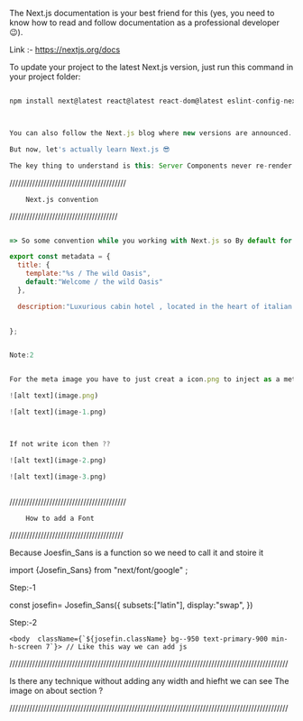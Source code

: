 The Next.js documentation is your best friend for this (yes, you need to know how to read and follow documentation as a professional developer 😉).

Link :- https://nextjs.org/docs

To update your project to the latest Next.js version, just run this command in your project folder:

```Next.js Update 

npm install next@latest react@latest react-dom@latest eslint-config-next@latest



You can also follow the Next.js blog where new versions are announced.

But now, let's actually learn Next.js 😎
```



```javascript 
The key thing to understand is this: Server Components never re-render. They run once on the server to generate the UI. The rendered value is sent to the client and locked in place. As far as React is concerned, this output is immutable, and will never change.*

```

/////////////////////////////////////////

        Next.js convention 

//////////////////////////////////////

```javascript

=> So some convention while you working with Next.js so By default for header and meta section you no need to write any extra line of code just add the metatag in the page layout section 

export const metadata = {
  title: {
    template:"%s / The wild Oasis",
    default:"Welcome / the wild Oasis"
  },

  description:"Luxurious cabin hotel , located in the heart of italian Dolomites meets surrounded by beautiful mountains and dark forest ",
  

};


Note:2


For the meta image you have to just creat a icon.png to inject as a metadata

![alt text](image.png)

![alt text](image-1.png)



If not write icon then ??

![alt text](image-2.png)

![alt text](image-3.png)



```




/////////////////////////////////////////

        How to add a Font 

////////////////////////////////////////

Because Joesfin_Sans is a function so we need to call it and stoire it 


import {Josefin_Sans} from "next/font/google" ;

Step:-1 

const josefin= Josefin_Sans({
   subsets:["latin"],
   display:"swap",
})


Step:-2

    <body  className={`${josefin.className} bg--950 text-primary-900 min-h-screen 7`}> // Like this way we can add js 

    









//////////////////////////////////////////////////////////////////////////////////////////////////

 Is there any technique without adding any width and hiefht we can see The image on about section ?


//////////////////////////////////////////////////////////////////////////////////////////////////




